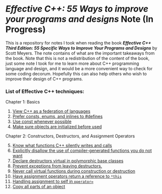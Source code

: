 # *Effective C++:  55 Ways to improve your programs and designs* Note (In Progress)
This is a repository for notes I took when reading the book ***Effective C++ Third Edition: 55 Specific Ways to Improve Your Programs and Designs*** by Scott Meyers. The note contains of what are the important takeaways from the book. Note that this is not a redistribution of the content of the book, just some note I took for me to learn more about C++ programming language and design, and it would be a more convenient way to check for some coding decorum. Hopefully this can also help others who wish to improve their design of C++ programs.

### List of Effective C++ techniques: 
Chapter 1:  Basics
1. [View C++ as a federation of languages](https://github.com/sliu-trinity/Effective-Cpp-55-Ways-Note/blob/master/item1.md)
2. [Prefer consts, enums, and inlines to #defines](https://github.com/sliu-trinity/Effective-Cpp-55-Ways-Note/blob/master/item2.md)
3. [Use const whenever possible](https://github.com/sliu-trinity/Effective-Cpp-55-Ways-Note/blob/master/item3.md)
4. [Make sure objects are initialized before used](https://github.com/sliu-trinity/Effective-Cpp-55-Ways-Note/blob/master/item4.md)

Chapter 2: Constructors, Destructors, and Assignment Operators 

5.  [Know what functions C++ silently writes and calls](https://github.com/sliu-trinity/Effective-Cpp-55-Ways-Note/blob/master/item5.md)
6.  [Explicitly disallow the use of compiler-generated functions you do not want](https://github.com/sliu-trinity/Effective-Cpp-55-Ways-Note/blob/master/item6.md)
7.  [Declare destructors virtual in polymorphic base classes](https://github.com/sliu-trinity/Effective-Cpp-55-Ways-Note/blob/master/item7.md)
8.  [Prevent exceptions from leaving destructors.](https://github.com/sliu-trinity/Effective-Cpp-55-Ways-Note/blob/master/item8.md)
9.  [Never call virtual functions during construction or destruction](https://github.com/sliu-trinity/Effective-Cpp-55-Ways-Note/blob/master/item9.md)
10. [Have assignment operators return a reference to `*this`](https://github.com/sliu-trinity/Effective-Cpp-55-Ways-Note/blob/master/item10.md)
11. [Handling assignment to self in `operator=`](https://github.com/sliu-trinity/Effective-Cpp-55-Ways-Note/blob/master/item11.md)
12. [Copy all parts of an object](https://github.com/sliu-trinity/Effective-Cpp-55-Ways-Note/blob/master/item12.md)

